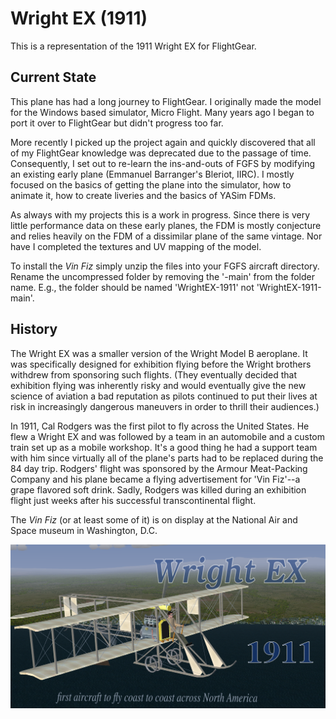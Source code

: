 # Wright EX (1911)

This is a representation of the 1911 Wright EX for FlightGear.

## Current State

This plane has had a long journey to FlightGear. I originally made the model for the Windows based simulator, Micro Flight. Many years ago I began to port it over to FlightGear but didn't progress too far.

More recently I picked up the project again and quickly discovered that all of my FlightGear knowledge was deprecated due to the passage of time. Consequently, I set out to re-learn the ins-and-outs of FGFS by modifying an existing early plane (Emmanuel Barranger's Bleriot, IIRC). I mostly focused on the basics of getting the plane into the simulator, how to animate it, how to create liveries and the basics of YASim FDMs.

As always with my projects this is a work in progress. Since there is very little performance data on these early planes, the FDM is mostly conjecture and relies heavily on the FDM of a dissimilar plane of the same vintage. Nor have I completed the textures and UV mapping of the model.

To install the *Vin Fiz* simply unzip the files into your FGFS aircraft directory. Rename the uncompressed folder by removing the '-main' from the folder name. E.g., the folder should be named 'WrightEX-1911' not 'WrightEX-1911-main'.

## History

The Wright EX was a smaller version of the Wright Model B aeroplane. It was specifically designed for exhibition flying before the Wright brothers withdrew from sponsoring such flights. (They eventually decided that exhibition flying was inherently risky and would eventually give the new science of aviation a bad reputation as pilots continued to put their lives at risk in increasingly dangerous maneuvers in order to thrill their audiences.)

In 1911, Cal Rodgers was the first pilot to fly across the United States. He flew a Wright EX and was followed by a team in an automobile and a custom train set up as a mobile workshop. It's a good thing he had a support team with him since virtually all of the plane's parts had to be replaced during the 84 day trip. Rodgers' flight was sponsored by the Armour Meat-Packing Company and his plane became a flying advertisement for 'Vin Fiz'--a grape flavored soft drink. Sadly, Rodgers was killed during an exhibition flight just weeks after his successful transcontinental flight.

The *Vin Fiz* (or at least some of it) is on display at the National Air and Space museum in Washington, D.C.


![ScreenShot](thumbnail.png)
